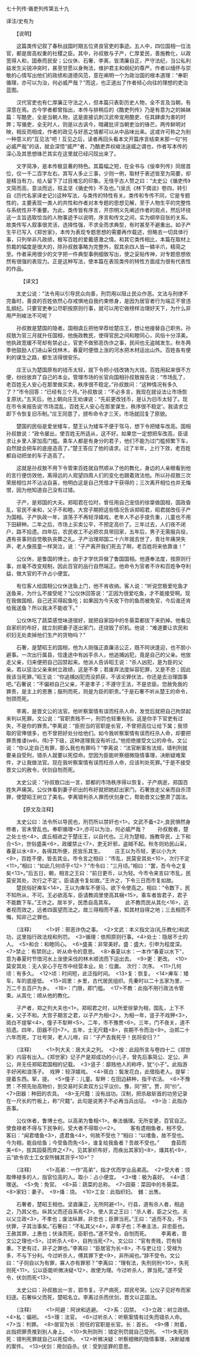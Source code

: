 七十列传·循吏列传第五十九

译注/史有为

　　【说明】

　　这篇类传记叙了春秋战国时期五位贤良官吏的事迹。五人中，四位国相一位法官，都是居高权重的社稷之臣。其中，孙叔敖与子产，仁厚爱民，善施教化，以政宽得人和，国泰而民安；公仪休、石奢、李离，皆清廉自正，严守法纪，当公私利益发生尖锐冲突时，甚至甘愿以身殉法，维护君主和纲纪的尊严。作者以缅怀与崇敬的心情写出他们的政绩和道德风范，意在阐明一个为政治国的根本道理：“奉职循理，亦可以为治，何必威严哉？”而这，也正道出了作者倾心向往的理想的吏治蓝图。

　　汉代官吏也有仁厚廉正守法之人，但本篇只表彰历史人物，全不言及当朝，有深意在焉。古今学者都曾指出，本传与排稍后的《酷吏列传》乃是有意为之的姊妹篇：写酷吏，全是当朝人物，这是直接讥刺汉武帝宠用酷吏、任其肆虐为害的时弊；写循吏，全无时人，则是以古讽今，暗藏批评当朝吏治的锋芒。两传鲜明对映，相反而相成，作者的政见与好恶之情都可以从中品味出来。这或许可称之为别一种意义的“互见法”吧！互见之后，读者再回头看本文开篇序言结束末那一句“何必威严哉”的话，就会深悟“威严”者，乃酷吏弄权峻法逞威之谓也，作者写本传的深心及其思想锋芒其实在这里就已经闪现出来了。

　　文字简净，是本传极显著的特色。其篇幅之短，在全书与《佞幸列传》同居首位，仅一千二百字左右。其写人多止三事，少则一例，取材于表述皆至为简要，却是精当有力，给人留下了过目难忘的印象。无怪乎古人赞之曰：“太史公《循吏传》文简而高，意淡而远，班孟坚《循史传》不及也。”(吴氏《林下偶谈》卷四，转引自《历代名家译史记》)这种写法，与类传的特性有关。类传和专传不同，它是专题性的，主要表现一类人的共性和作者对本专题的思想见解，至于人物生平的完整性与系统性并不重要。为此，类传皆有序言，开宗明义先阐述作者的观点，然后环绕这一主旨选取恰当的人物事迹予以说明，序言和传文之间，实为纲举目张的关系。故类传写人叙事很灵活，选择性强，不求全而求典型，有时甚至不避重出。如子产生平已写入《郑世家》，本传为表现专题思想的需要再作载述，但略去一切具体行事，只列举非凡政绩，极写百姓的爱戴感激之情。和其它类传相比，本篇在取材上剪裁的幅度是很大的，除孙叔敖事略为完整外，叙其余四人皆一鳞半爪，精简之至。作者采用很少的文字把一件典型事例细致写出，使之妥贴传神，对专题思想依然有很强的表现力。正是这种写法，使本篇在表现类传的特性方面成为很有代表性的作品。

　
　　【译文】

　　太史公说：“法令用以引导民众向善，刑罚用以阻止民众作恶。文法与刑律不完备时，善良的百姓依然心存戒惧地自我约束修身，是因为居官者行为端正不曾违乱纲纪。只要官吏奉公尽职按原则行事，就可以用它做榜样治理好天下，为什么非用严刑峻法不可呢？

　　孙叔敖是楚国的隐者。国相虞丘把他举荐给楚庄王，想让他接替自己职务。孙叔敖为官三月就升任国相，他施政教民，使得官民之间和睦同心，风俗十分淳美。他执政宽缓不苛却有禁必止，官吏不做邪恶伪诈之事，民间也无盗贼发生。秋冬两季他鼓励人们进山采伐林木，春夏时便借上涨的河水把木材运出山外。百姓各有便利的谋生之路，都生活得很安乐。

　　庄王认为楚国原有的钱币太轻，就下令把小钱改铸为大钱，百姓用起来很不方便，纷纷放弃了自己的本业。管理市场的长官向国相孙叔敖报告说：“市场乱了，老百姓无人安心在那里做买卖，秩序很不稳定。”孙叔敖问：“这种情况有多久了？”市令回答：“已经有三个月。”孙叔敖说：“不必多言，我现在就设法让市场恢复原状。”五天后，他上朝向庄王劝谏说：“先前更改钱币，是认为旧币太轻了。现在市令来报告说‘市场混乱，百姓无人安心在那里谋生，秩序很不稳定’。我请求立即下令恢复旧币制。”庄王同意了，颁布命令才三天，市场就回复了原貌。

　　楚国的民俗是爱坐矮车，楚王认为矮车不便于驾马，想下令把矮车改高。国相孙叔敖说：“政令屡出，使百姓无所适从，这不好。如果您一定想把车改高，臣请求让乡里人家加高门槛。乘车人都是有身分的君子，他们不能为过门槛频繁下车，自然就会把车的底座造高了。”楚王答应了他的请求。过了半年，上行下效，老百姓都自动把坐的车子造高了。

　　这就是孙叔敖不用下令管束百姓就自然顺从了他的教化，身边的人亲眼看到他的言行便仿效他，离得远的人观望四周人们的变化也跟着效法他。所以孙叔敖三次荣居相位并不沾沾自喜，他明白这是自己凭借才干获得的；三次离开相位也并无悔恨，因为他知道自己没有过错。

　　子产，是郑国的大夫。郑昭君在位时，曾任用自己宠信的徐挚做国相，国政昏乱，官民不亲和，父子不和睦。大宫子期把这些情况告诉郑昭君，昭君就改任子产为国相。子产执政一年，浪荡子不再轻浮嬉戏，老年人不必手提负重，儿童也不用下田耕种。二年之后，市场上买卖公平，不预定高价了。三年过去，人们夜不闭户，路不拾遗。四年后，农民收工不必把农具带回家，五年后，男子无需服兵役，遇有丧事则自觉敬执丧葬之礼。子产治理郑国二十六年就去世了，青壮年痛哭失声，老人像孩童一样哭泣，说：“子产离开我们死去了啊，老百姓将来依靠谁！”

　　公仪休，是鲁国的博士。由于才学优异做了鲁国国相。他遵奉法度，按原则行事，丝毫不改变规制，因此百官的品行自然端正。他命令为官者不许和百姓争夺利益，做大官的不许占小便宜。

　　有位客人给国相公仪休送鱼上门，他不肯收纳。客人说：“听说您极爱吃鱼才送鱼来，为什么不接受呢？”公仪休回答说：“正因为很爱吃鱼，才不能接受啊。现在我做国相，自己还买得起鱼吃；如果因为今天收下你的鱼而被免官，今后谁还肯给我送鱼？所以我决不能收下。”

　　公仪休吃了蔬菜感觉味道很好，就把自家园中的冬葵菜都拔下来扔掉。他看见自家织的布好，就立刻把妻子逐出家门，还烧毁了织机。他说：“难道要让农民和织妇无处卖掉他们生产的货物吗？”

　　石奢，是楚昭王的国相，他为人刚强正直廉洁公正，既不阿谀逢迎，也不胆小避事。一次出行属县，恰逢途中有凶手杀人，他追捕凶犯，竟是自己的父亲。他放走父亲，归来便把自己囚禁起来。他派人告诉昭王说：“杀人凶犯，是为臣的父亲。若以惩治父亲来树立政绩，这是不孝；若废弃法度纵容犯罪，又是不忠；因此我该当死罪。”昭王说：“你追捕凶犯而没抓获，不该论罪伏法，你还是去治理国事吧。”石奢说：“不偏袒自己父亲，不是孝子；不遵守王法，不是忠臣。您赦免我的罪责，是主上的恩惠；服刑而死，则是为臣的职责。”于是石奢不听从楚王的命令，刎颈而死。

　　李离，是晋文公的法官。他听察案情有误而枉杀人命，发觉后就把自己拘禁起来判以死罪。文公说：“官职贵贱不一，刑罚也轻重有别。这是你手下官吏有过失，不是你的罪责。”李离说：“臣担当的官职是长官，不曾把高位让给下属；我领取的官俸很多，也不曾把好处分给他们。如今我听察案情有误而枉杀人命，却要把罪责推诿(wěi，伟)于下级，这种道理我没有听过。”他拒绝接受文公的命令。文公说：“你认定自己有罪，那么我也有罪吗？”李离说：“法官断案有法规，错判刑就要亲自受刑，错杀人就要以死偿命。您因为臣能听察细微隐情事理，决断疑难案件，才让我做法官。现在我听察案情有误而枉杀人命，应该判处死罪。”于是不接受晋文公的赦令，伏剑自刎而死。

　　太史公说：“孙叔敖口出一言，郢都的市场秩序得以恢复。子产病逝，郑国百姓失声痛哭。公仪休看到妻子织出的布好就把她赶出家门。石奢放走父亲而自杀顶罪，使楚昭王树立了美名。李离错判杀人罪而伏剑身亡，帮助晋文公整肃了国法。

　
　　【原文及注释】

　　太史公曰：法令所以导民也，刑罚所以禁奸也<1>。文武不备<2>,良民惧然身修者，官未曾乱也。奉职循理<3>,亦可以为治，何必威严哉？
　　孙叔敖者，楚之处士也<4>。虞丘相进之于楚庄王，以自代也。三月为楚相，施教导民，上下和合<5>，世俗盛美<6>，政缓禁止<7>，吏无奸邪，盗贼不起。秋冬则劝民山采，春夏以水<8>，各得其所便，民皆乐其生。
　　庄王以为币轻，更以小为大<9>，百姓不便，皆去其业。市令言之相曰：“市乱，民莫安其处<10>，次行不定<11>。”相曰：“如此几何顷乎<12>？”市令曰：“三月顷。”相曰：“罢，吾今令之复矣<13>。”后五日，朝，相言之王曰：“前日更币，以为轻。今市令来言曰‘市乱，民莫安其处，次行之不定’。臣请遂令复如故。”王许之，下令三日而市复如故。
　　楚民俗好庳车<14>，王以为庳车不便马，欲下令使高之。相曰：“令数下，民不知所从，不可。王必欲高车，臣请教闾里使高其梱<15>。乘车者皆君子，君子不能数下车。”王许之。居半岁，民悉自高其车。
　　此不教而民从其化<16>，近者视而效之，远者四面望而法之。故三得相而不喜，知其材自得之地；三去相而不悔，知非己之罪也。

　　〔注释〕
　　<1>奸：邪恶诈伪之事。　<2>文武：本义指文治(礼乐教化)和武功，这里指行政法规和刑罚。　<3>循理：依照原则行事。<4>处士：隐居不士的人。　<5>和合：和睦同心。　<6>盛美：非常美好。盛：盛大，引申为程度深。　<7>禁止：有禁则止，听从命令的意思。　<8>春夏以水：一本作“春夏以水下”，意为春夏时节借河水上涨使采伐的林木顺流而下运出去。　<9>更：更改。　<10>莫安其处：无人安心于在市中经营本业。处：位置。　次行：次序。　<11>几何顷：有多久。　<12>顷：时间短，此泛指时间。　<13>复：恢复。　<14>庳车：矮车，车的底座低。　<15>闾里：乡里，古代居民组织。先秦时以二十五家为里，一万二千五百户为乡。　<16>：门限，即门槛。　<17>不教：此指不用行政法令管束。从其化：顺从他的教化。


　　子产者，郑之列大夫也<1>。郑昭君之时，以所爱徐挚为相，国乱，上下不亲，父子不和。大宫子期言之君，以子产为相<2>。为相一年，竖子不戏狎<3>，斑白不提挈<4>，僮子不犁畔<5>。二年，市不豫贾<6>。三年，门不夜关，道不拾遗。四年，田器不归<7>。五年，士无尺籍<8>，丧期不令而治<9>。治郑二十六年而死，丁壮号哭，老人儿啼，曰：“子产去我死乎！民将安归？”

　　〔注释〕
　　<1>列大夫：居大夫之列。　<2>按：此段所言与卷四十二《郑世家》内容有出入。《郑世家》记子产是郑成功的小儿子，曾先后事简公、定公、声公，并无任郑昭君国相的记载。　<3>竖子：鄙贱他人的称呼，犹“小子”。此指游手好闲和浪荡子。　戏狎：轻浮嬉戏。　<4>斑白：鬓发花白，此借指老人。提挈：提着东西。挈，提。　<5>僮子：儿童。犁畔：在田边耕种，指干农活。　<6>不豫贾：不预先抬高物价，到交易时买卖双方公平议价。豫，同“预”。贾，同“价”。　<7>田器：种田的农具。　<8>无尺籍：没有战功。汉制，把杀敌斩首的功劳记录在一尺长的竹板上，称“尺籍”。此句是说男子不必再当兵出征。　<9>治：此指办丧事。


　　公仪休者，鲁博士也。以高弟为鲁相<1>。奉法循理。无所变更，百官自正。使食禄者不得与下民争利，受大者不得取小<2>。
　　客有遗相鱼者，相不受。客曰：“闻君嗜鱼<3>，遗君鱼<4>，何故不受也？”相曰：“以嗜鱼，故不受也。今为相，能自给鱼；今受鱼而免<5>，谁复给我鱼者？吾故不受也。”
　　食茹而美<6>，拔其园葵而弃之<7>。见其家织布好，而疾出其家妇<8>，燔其机<9>，云“欲令农士工女安所雠其货乎<10>”？

　　〔注释〕
　　<1>高弟：一作“高弟”，指才优而学业品弟高。　<2>受大者：领取俸禄多的人，指官位高的人。取小：占小便宜。　<3>嗜：极为喜好。　<4>遗：赠送。　<5>免：免官。　<6>茹：蔬菜的总称。　<7>园葵：菜园中的冬葵菜。　<8>家妇：妻子。　<9>燔：烧。　<10>工女：此指织妇。　雠：出售。


　　石奢者，楚昭王相也。坚直廉正，无所阿避<1>。行县，道有杀人者，相追之，乃其父也。纵其父而还自系焉<2>。使人言之王曰：“杀人者，臣之父也。夫以父立政<3>，不孝也；废法纵罪，非忠也；臣罪当死。”王曰：“追而不及，不当伏罪，子其治事矣。”石奢曰：“不私其父<4>，非孝子也；不奉主法，非忠臣也。王赦其罪，上惠也；伏诛而死，臣职也。”遂不受令，自刎而死。
　　李离者，晋文公之理也<5>。过听杀人<6>，自拘当死<7>。文公曰：“官有贵贱，罚有轻重。下吏有过，非子之罪也。”李离曰：“臣居官为长<8>，不与吏让位；受禄为多，不与下分利。今过听杀人，傅其罪下吏<9>，非所闻也。”辞不受令。文公曰：“子则自以为有罪，寡人亦有罪邪？”李离曰：“理有法，失刑则刑<10>，失死则死<11>。公以臣能听微决疑<12>，故使为理。今过听杀人，罪当死。”遂不受令，伏剑而死<13>。

　　太史公曰：孙叔敖出一言，郢市复。子产病死，郑民号哭。公仪子见好布而家妇逐。石奢纵父而死，楚昭名立。李离过杀而伏剑，晋文以正国法。


　　〔注释〕
　　<1>阿避：阿谀和逃避。　<2>系：囚禁。　<3>立政：树立政绩。　<4>私：偏袒。　<5>理：法官。　<6>过听杀人：听察案情有过失而错杀人命。　<7>当：判罪。　<8>居官为长：担任的官职是长官。长：首长。　<9>傅：附着，此指把罪责推到别人身上。　<10>失刑则刑：错定刑罚就自己受刑。　<11>失死则死：错判死罪就自己以死偿命。　<12>听微决疑：听察细微的隐情事理，决断疑难的案件。　<13>伏剑：用剑自杀。伏：受到惩罪的意思。 
